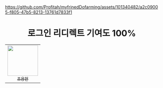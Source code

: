 



https://github.com/Profitah/myfrinedDofarming/assets/101340482/a2c09005-f805-47b5-8213-13761d7833f1




<div align="center">
  
# 로그인 리디렉트 기여도 100% 

|                                                         | 
|---------------------------------------------------------| 
| <div align="center">[<img src="https://github.com/chooh1010.png?size=100" width="100px;"><br><sub>조용현</sub>](https://github.com/chooh1010)</div> |

</div>


